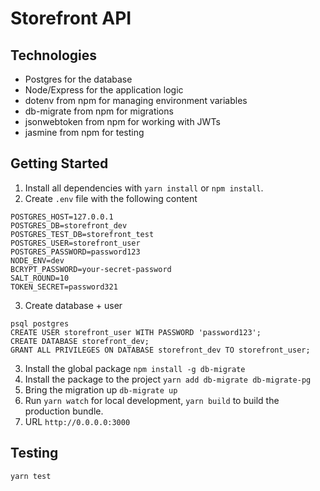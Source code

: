 # Storefront API

## Technologies
- Postgres for the database
- Node/Express for the application logic
- dotenv from npm for managing environment variables
- db-migrate from npm for migrations
- jsonwebtoken from npm for working with JWTs
- jasmine from npm for testing

## Getting Started
1. Install all dependencies with `yarn install` or `npm install`.
2. Create `.env` file with the following content
```
POSTGRES_HOST=127.0.0.1
POSTGRES_DB=storefront_dev
POSTGRES_TEST_DB=storefront_test
POSTGRES_USER=storefront_user
POSTGRES_PASSWORD=password123
NODE_ENV=dev
BCRYPT_PASSWORD=your-secret-password
SALT_ROUND=10
TOKEN_SECRET=password321
```
3. Create database + user
```
psql postgres
CREATE USER storefront_user WITH PASSWORD 'password123';
CREATE DATABASE storefront_dev;
GRANT ALL PRIVILEGES ON DATABASE storefront_dev TO storefront_user;
```
3. Install the global package `npm install -g db-migrate`
4. Install the package to the project `yarn add db-migrate db-migrate-pg`
5. Bring the migration up `db-migrate up`
6. Run `yarn watch` for local development, `yarn build` to build the production bundle.
7. URL `http://0.0.0.0:3000`

## Testing
`yarn test`

